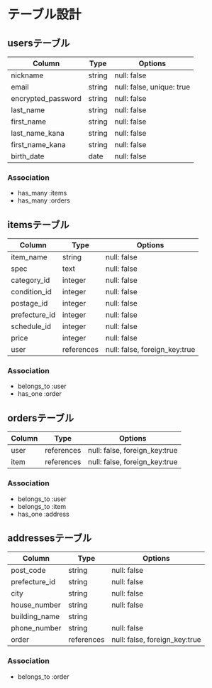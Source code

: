 # テーブル設計

## usersテーブル

| Column             | Type   | Options                           |
| ------------------ | ------ | --------------------------------- |
| nickname           | string | null: false                       |
| email              | string | null: false, unique: true         |
| encrypted_password | string | null: false                       |
| last_name          | string | null: false                       |
| first_name         | string | null: false                       |
| last_name_kana     | string | null: false                       |
| first_name_kana    | string | null: false                       |
| birth_date         | date   | null: false                       |

### Association

- has_many :items
- has_many :orders

## itemsテーブル

| Column             | Type       | Options                       |
| ------------------ | ---------- | ----------------------------- |
| item_name          | string     | null: false                   |
| spec               | text       | null: false                   |
| category_id        | integer    | null: false                   |
| condition_id       | integer    | null: false                   |
| postage_id         | integer    | null: false                   |
| prefecture_id      | integer    | null: false                   |
| schedule_id        | integer    | null: false                   |
| price              | integer    | null: false                   |
| user               | references | null: false, foreign_key:true |

### Association

- belongs_to :user
- has_one :order

## ordersテーブル
| Column             | Type       | Options                       |
| ------------------ | ---------- | ----------------------------- |
| user               | references | null: false, foreign_key:true |
| item               | references | null: false, foreign_key:true |

### Association

- belongs_to :user
- belongs_to :item
- has_one :address

## addressesテーブル
| Column             | Type       | Options                       |
| ------------------ | ---------- | ----------------------------- |
| post_code          | string     | null: false                   |
| prefecture_id      | string     | null: false                   |
| city               | string     | null: false                   |
| house_number       | string     | null: false                   |
| building_name      | string     |                               |
| phone_number       | string     | null: false                   |
| order              | references | null: false, foreign_key:true |

### Association

- belongs_to :order